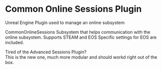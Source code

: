 # Common Online Sessions Plugin
Unreal Engine Plugin used to manage an online subsystem

CommonOnlineSessions Subsystem that helps communication with the online subsystem.
Supports STEAM and EOS
Specific settings for EOS are included.

Tired of the Advanced Sessions Plugin? <br>
This is the new one, much more modular and should workd right out of the box.
